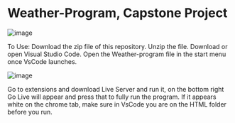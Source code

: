 # Weather-Program, Capstone Project

![image](https://user-images.githubusercontent.com/104588184/169843862-1caad304-429c-42bb-851c-eb08bdadb5f7.png)


To Use:
Download the zip file of this repository. 
Unzip the file.
Download or open Visual Studio Code.
Open the Weather-program file in the start menu once VsCode launches.

![image](https://user-images.githubusercontent.com/104588184/169717546-2f8f4cd6-179f-486b-b6a7-accd0b35f64d.png)

Go to extensions and download Live Server and run it, on the bottom right Go Live will appear and press that to fully run the program.
If it appears white on the chrome tab, make sure in VsCode you are on the HTML folder before you run. 
